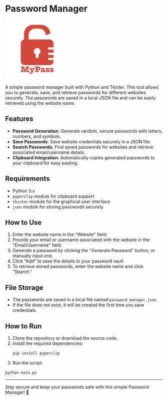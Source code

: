 # Password Manager

![Logo](logo.png)

A simple password manager built with Python and Tkinter. This tool allows you to generate, save, and retrieve passwords for different websites securely. The passwords are saved in a local JSON file and can be easily retrieved using the website name.

## Features
- **Password Generation**: Generate random, secure passwords with letters, numbers, and symbols.
- **Save Passwords**: Save website credentials securely in a JSON file.
- **Search Passwords**: Find saved passwords for websites and retrieve associated email/username details.
- **Clipboard Integration**: Automatically copies generated passwords to your clipboard for easy pasting.

## Requirements
- Python 3.x
- `pyperclip` module for clipboard support
- `tkinter` module for the graphical user interface
- `json` module for storing passwords securely

## How to Use
1. Enter the website name in the "Website" field.
2. Provide your email or username associated with the website in the "Email/Username" field.
3. Generate a password by clicking the "Generate Password" button, or manually input one.
4. Click "Add" to save the details to your password vault.
5. To retrieve stored passwords, enter the website name and click "Search."

## File Storage
- The passwords are saved in a local file named `password_manager.json`.
- If the file does not exist, it will be created the first time you save credentials.

## How to Run
1. Clone the repository or download the source code.
2. Install the required dependencies:
   ```bash
   pip install pyperclip
   ```
3.  Run the script:
   ```bash
   python main.py
   ```

---

Stay secure and keep your passwords safe with this simple Password Manager! 🔐
